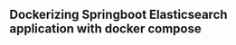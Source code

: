 ## Dockerizing Springboot Elasticsearch application with docker compose


<!--stackedit_data:
eyJoaXN0b3J5IjpbMTAxNDQ0MTAyMV19
-->